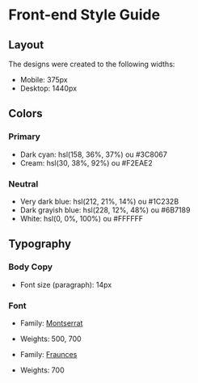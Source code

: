 # Front-end Style Guide

## Layout

The designs were created to the following widths:

- Mobile: 375px
- Desktop: 1440px

## Colors

### Primary

- Dark cyan: hsl(158, 36%, 37%) ou #3C8067
- Cream: hsl(30, 38%, 92%) ou #F2EAE2

### Neutral

- Very dark blue: hsl(212, 21%, 14%) ou #1C232B
- Dark grayish blue: hsl(228, 12%, 48%) ou #6B7189
- White: hsl(0, 0%, 100%) ou #FFFFFF

## Typography

### Body Copy

- Font size (paragraph): 14px

### Font

- Family: [Montserrat](https://fonts.google.com/specimen/Montserrat)
- Weights: 500, 700

- Family: [Fraunces](https://fonts.google.com/specimen/Fraunces)
- Weights: 700

